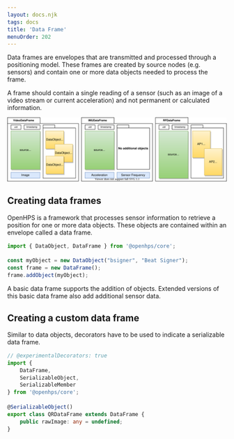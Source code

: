 ```yaml
---
layout: docs.njk
tags: docs
title: 'Data Frame'
menuOrder: 202
---
```

Data frames are envelopes that are transmitted and processed through a positioning model. These frames are created by source nodes (e.g. sensors) and contain one or more data objects needed to process the frame.

A frame should contain a single reading of a sensor (such as an image of a video stream or current acceleration) and not permanent or calculated information.

![Data frame visualization](/docs/core/media/images/dataframe.svg)

## Creating data frames
OpenHPS is a framework that processes sensor information to retrieve a position for one or more data objects. These objects are contained within an envelope called a data frame.

```ts twoslash
import { DataObject, DataFrame } from '@openhps/core';

const myObject = new DataObject("bsigner", "Beat Signer");
const frame = new DataFrame();
frame.addObject(myObject);
```

A basic data frame supports the addition of objects. Extended versions of this basic data frame also add additional sensor data.

## Creating a custom data frame
Similar to data objects, decorators have to be used to indicate a serializable data frame.

```ts twoslash
// @experimentalDecorators: true
import { 
    DataFrame,
    SerializableObject,
    SerializableMember
} from '@openhps/core';

@SerializableObject()
export class QRDataFrame extends DataFrame {
    public rawImage: any = undefined;
}
```